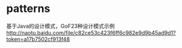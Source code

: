 # patterns
基于Java的设计模式，GoF23种设计模式示例
http://naotu.baidu.com/file/c82ce53c423f6ff6c982e9d9b45ad9d1?token=a17b7502cf913f48
